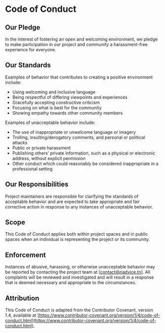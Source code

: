 # Code of Conduct

<!-- toc -->

## Our Pledge

In the interest of fostering an open and welcoming environment, we pledge to make participation in our project and
community a harassment-free experience for everyone.

## Our Standards

Examples of behavior that contributes to creating a positive environment include:

- Using welcoming and inclusive language
- Being respectful of differing viewpoints and experiences
- Gracefully accepting constructive criticism
- Focusing on what is best for the community
- Showing empathy towards other community members

Examples of unacceptable behavior include:

- The use of inappropriate or unwelcome language or imagery
- Trolling, insulting/derogatory comments, and personal or political attacks
- Public or private harassment
- Publishing others’ private information, such as a physical or electronic address, without explicit permission
- Other conduct which could reasonably be considered inappropriate in a professional setting

## Our Responsibilities

Project maintainers are responsible for clarifying the standards of acceptable behavior and are expected to take
appropriate and fair corrective action in response to any instances of unacceptable behavior.

## Scope

This Code of Conduct applies both within project spaces and in public spaces when an individual is representing the
project or its community.

## Enforcement

Instances of abusive, harassing, or otherwise unacceptable behavior may be reported by contacting the project team
at [contact@riadvice.tn]. All complaints will be reviewed and investigated and will result in a response that is deemed
necessary and appropriate to the circumstances.

## Attribution

This Code of Conduct is adapted from the Contributor Covenant, version 1.4, available
at [https://www.contributor-covenant.org/version/1/4/code-of-conduct.html](https://www.contributor-covenant.org/version/1/4/code-of-conduct.html).
